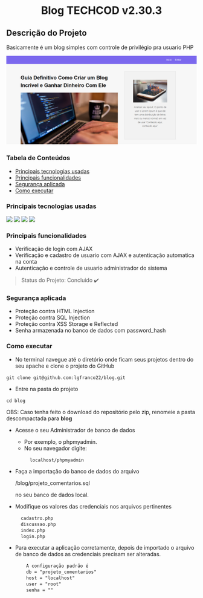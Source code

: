 <h1 align="center">Blog TECHCOD v2.30.3 </h1>
<h2>Descrição do Projeto</h2>
<p align="justify">Basicamente é um blog simples com controle de privilégio pra usuario PHP</p>
<!-- foto do projeto  --->
<img src="https://raw.githubusercontent.com/lgfranco22/blog/main/imagens/projeto.png"/>

### Tabela de Conteúdos
  * [Principais tecnologias usadas](#principais-tecnologias-usadas)
  * [Principais funcionalidades](#principais-funcionalidades)
  * [Segurança aplicada](#seguranca-aplicada)
  * [Como executar](#como=executar)

### Principais tecnologias usadas
<img src="https://img.shields.io/static/v1?label=PHP&message=language&color=blue&style=for-the-badge"/>

<img src="https://img.shields.io/static/v1?label=JAVASCRIPT&message=language&color=yellow&style=for-the-badge&logo=JS"/>

<img src="https://img.shields.io/static/v1?label=HTML5&message=markup_language&color=red&style=for-the-badge&logo=html"/>

<img src="https://img.shields.io/static/v1?label=CSS3&message=style_sheet&color=cian&style=for-the-badge&logo=CSS"/>

### Principais funcionalidades
- Verificação de login com AJAX
- Verificação e cadastro de usuario com AJAX e autenticação automatica na conta
- Autenticação e controle de usuario administrador do sistema

> Status do Projeto: Concluido :heavy_check_mark:

### Segurança aplicada
- Proteção contra HTML Injection
- Proteção contra SQL Injection
- Proteção contra XSS Storage e Reflected
- Senha armazenada no banco de dados com password_hash

### Como executar
- No terminal navegue até o diretório onde ficam seus projetos dentro do seu apache e clone o projeto do GitHub
```shell
git clone git@github.com:lgfranco22/blog.git
```
- Entre na pasta do projeto
```shell
cd blog
```
<p>OBS: Caso tenha feito o download do repositório pelo zip, renomeie a pasta descompactada para <b>blog</b></p>

- Acesse o seu Administrador de banco de dados
  - Por exemplo, o phpmyadmin.
  - No seu navegador digite:
    ```shell
      localhost/phpmyadmin
    ```
- Faça a importação do banco de dados do arquivo <p>/blog/projeto_comentarios.sql</p> no seu banco de dados local.

- Modifique os valores das credenciais nos arquivos pertinentes
    ```shell
      cadastro.php
      discussao.php
      index.php
      login.php
    ```

- Para executar a aplicação corretamente, depois de importado o arquivo de banco de dados as credenciais precisam ser alteradas.
   ```shell
       A configuração padrão é
       db = "projeto_comentarios"
       host = "localhost"
       user = "root"
       senha = ""
    ```
